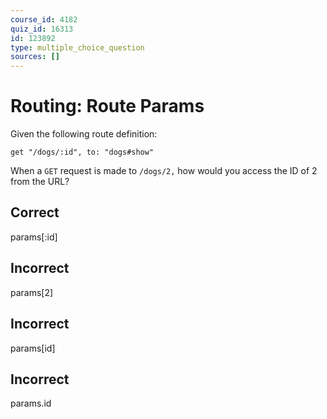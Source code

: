 ```yaml
---
course_id: 4182
quiz_id: 16313
id: 123892
type: multiple_choice_question
sources: []
---
```


# Routing: Route Params

Given the following route definition:&nbsp;

`get "/dogs/:id", to: "dogs#show"`

When a `GET` request is made to `/dogs/2,` how would you access the ID of 2 from
the URL?

## Correct

params[:id]

## Incorrect

params[2]

## Incorrect

params[id]

## Incorrect

params.id
